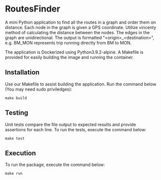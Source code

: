 # RoutesFinder

A mini Python application to find all the routes in a graph and order them on distance. Each node in the graph is given a GPS coordinate. Utilize vincenty method of calculating the distance between the nodes. The edges in the graph are unidirectional. The output is formatted "\<origin>_\<destination>", e.g. BM_MON represents trip running directly from BM to MON.

The application is Dockerized using Python3.9.2-alpine. A Makefile is provided for easily building the image and running the container.

## Installation

Use our Makefile to assist building the application. Run the command below (You may need sudo priviledges):

    make build

## Testing

Unit tests compare the file output to expected results and provide assertions for each line. To run the tests, execute the command below:

    make test

## Execution

To run the package, execute the command below:

    make run